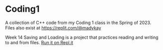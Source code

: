# Coding1
A collection of C++ code from my Coding 1 class in the Spring of 2023. 
Files also exist at https://replit.com/@madykay

Week 14 Saving and Loading is a project that practices reading and writing to and from files. [Run it on Repl.it](https://replit.com/@madykay/Week14Coding1Assignment?v=1)
